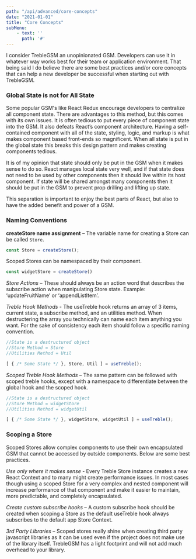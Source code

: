 ```yaml
---
path: "/api/advanced/core-concepts"
date: "2021-01-01"
title: "Core Concepts"
subMenu: 
    - text: ''
      path: '#'
---
```


I consider TrebleGSM an unopinionated GSM. Developers can use it in whatever way works best for their team or application environment. That being said I do believe there are some best practices and/or core concepts that can help a new developer be successful when starting out with TrebleGSM.

### Global State is not for All State
Some popular GSM's like React Redux encourage developers to centralize all component state. There are advantages to this method, but this comes with its own issues. It is often tedious to put every piece of component state into the GSM. It also defeats React’s component architecture. Having a self-contained component with all of the state, styling, logic, and markup is what makes component based front-ends so magnificent. When all state is put in the global state this breaks this design pattern and makes creating components tedious.

It is of my opinion that state should only be put in the GSM when it makes sense to do so.  React manages local state very well, and if that state does not need to be used by other components then it should live within its host component. If state will be shared amongst many components then it should be put in the GSM to prevent prop drilling and lifting up state.

This separation is important to enjoy the best parts of React, but also to have the added benefit and power of a GSM.

### Naming Conventions
**createStore name assignment** – The variable name for creating a Store can be called `Store`. 
```javascript
const Store = createStore();
```
Scoped Stores can be namespaced by their component.

```javascript
const widgetStore = createStore()
```

*Store Actions* – These should always be an action word that describes the subscribe action when manipulating Store state. Example: ‘updateFruitName’ or ‘appendListItem’.

*Treble Hook Methods* - The useTreble hook returns an array of 3 items, current state, a subscribe method, and an utilities method. When destructering the array you technically can name each item anything you want. For the sake of consistency each item should follow a specific naming convention.

```javascript
//State is a destructured object
//Store Method = Store
//Utilities Method = Util

[ { /* Some State */ }, Store, Util ] = useTreble();
```

*Scoped Treble Hook Methods* – The same pattern can be followed with scoped treble hooks, except with a namespace to differentiate between the global hook and the scoped hook.

```javascript
//State is a destructured object
//Store Method = widgetStore
//Utilities Method = widgetUtil

[ { /* Some State */ }, widgetStore, widgetUtil ] = useTreble();
```
### Scoping a Store
Scoped Stores allow complex components to use their own encapsulated GSM that cannot be accessed by outside components. Below are some best practices.

*Use only where it makes sense* - Every Treble Store instance creates a new React Context and to many might create performance issues. In most cases though using a scoped Store for a very complex and nested component will increase performance of that component and make it easier to maintain, more predictable, and completely encapsulated.

*Create custom subscribe hooks* – A custom subscribe hook should be created when scoping a Store as the default useTreble hook always subscribes to the default app Store Context.

*3rd Party Libraries* – Scoped stores really shine when creating third party javascript libraries as it can be used even if the project does not make use of the library itself. TrebleGSM has a light footprint and will not add much overhead to your library.


